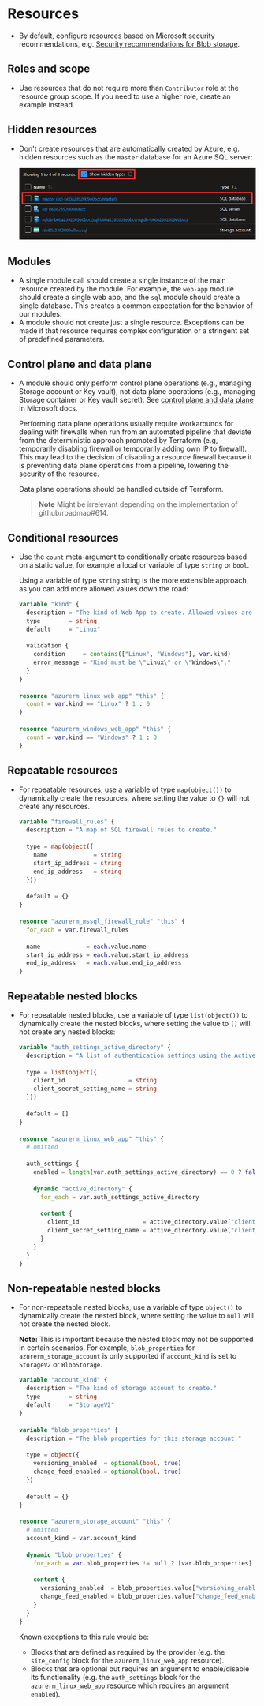 # Resources

- By default, configure resources based on Microsoft security recommendations, e.g. [Security recommendations for Blob storage](https://learn.microsoft.com/en-us/azure/storage/blobs/security-recommendations).

## Roles and scope

- Use resources that do not require more than `Contributor` role at the resource group scope.
  If you need to use a higher role, create an example instead.

## Hidden resources

- Don't create resources that are automatically created by Azure, e.g. hidden resources such as the `master` database for an Azure SQL server:

  ![hidden resources](img/hidden-resources.png)

## Modules

- A single module call should create a single instance of the main resource created by the module. For example, the `web-app` module should create a single web app, and the `sql` module should create a single database. This creates a common expectation for the behavior of our modules.
- A module should not create just a single resource. Exceptions can be made if that resource requires complex configuration or a stringent set of predefined parameters.

## Control plane and data plane

- A module should only perform control plane operations (e.g., managing Storage account or Key vault), not data plane operations (e.g., managing Storage container or Key vault secret). See [control plane and data plane](https://learn.microsoft.com/en-us/azure/azure-resource-manager/management/control-plane-and-data-plane) in Microsoft docs.

  Performing data plane operations usually require workarounds for dealing with firewalls when run from an automated pipeline that deviate from the deterministic approach promoted by Terraform (e.g, temporarily disabling firewall or temporarily adding own IP to firewall).
  This may lead to the decision of disabling a resource firewall because it is preventing data plane operations from a pipeline, lowering the security of the resource.

  Data plane operations should be handled outside of Terraform.

  > **Note** Might be irrelevant depending on the implementation of github/roadmap#614.

## Conditional resources

- Use the `count` meta-argument to conditionally create resources based on a static value, for example a local or variable of type `string` or `bool`.

    Using a variable of type `string` string is the more extensible approach, as you can add more allowed values down the road:

    ```terraform
    variable "kind" {
      description = "The kind of Web App to create. Allowed values are \"Linux\" and \"Windows\"."
      type        = string
      default     = "Linux"

      validation {
        condition     = contains(["Linux", "Windows"], var.kind)
        error_message = "Kind must be \"Linux\" or \"Windows\"."
      }
    }

    resource "azurerm_linux_web_app" "this" {
      count = var.kind == "Linux" ? 1 : 0
    }

    resource "azurerm_windows_web_app" "this" {
      count = var.kind == "Windows" ? 1 : 0
    }
    ```

## Repeatable resources

- For repeatable resources, use a variable of type `map(object())` to dynamically create the resources, where setting the value to `{}` will not create any resources.

    ```terraform
    variable "firewall_rules" {
      description = "A map of SQL firewall rules to create."

      type = map(object({
        name             = string
        start_ip_address = string
        end_ip_address   = string
      }))

      default = {}
    }

    resource "azurerm_mssql_firewall_rule" "this" {
      for_each = var.firewall_rules

      name             = each.value.name
      start_ip_address = each.value.start_ip_address
      end_ip_address   = each.value.end_ip_address
    }
    ```

## Repeatable nested blocks

- For repeatable nested blocks, use a variable of type `list(object())` to dynamically create the nested blocks, where setting the value to `[]` will not create any nested blocks:

    ```terraform
    variable "auth_settings_active_directory" {
      description = "A list of authentication settings using the Active Directory provider to configure for this Linux web app."

      type = list(object({
        client_id                  = string
        client_secret_setting_name = string
      }))

      default = []
    }

    resource "azurerm_linux_web_app" "this" {
      # omitted

      auth_settings {
        enabled = length(var.auth_settings_active_directory) == 0 ? false : true

        dynamic "active_directory" {
          for_each = var.auth_settings_active_directory

          content {
            client_id                  = active_directory.value["client_id"]
            client_secret_setting_name = active_directory.value["client_secret_setting_name"]
          }
        }
      }
    }
    ```

## Non-repeatable nested blocks

- For non-repeatable nested blocks, use a variable of type `object()` to dynamically create the nested block, where setting the value to `null` will not create the nested block.

  **Note:** This is important because the nested block may not be supported in certain scenarios. For example, `blob_properties` for `azurerm_storage_account` is only supported if `account_kind` is set to `StorageV2` or `BlobStorage`.

  ```terraform
  variable "account_kind" {
    description = "The kind of storage account to create."
    type        = string
    default     = "StorageV2"
  }

  variable "blob_properties" {
    description = "The blob properties for this storage account."

    type = object({
      versioning_enabled  = optional(bool, true)
      change_feed_enabled = optional(bool, true)
    })

    default = {}
  }

  resource "azurerm_storage_account" "this" {
    # omitted
    account_kind = var.account_kind

    dynamic "blob_properties" {
      for_each = var.blob_properties != null ? [var.blob_properties] : []

      content {
        versioning_enabled  = blob_properties.value["versioning_enabled"]
        change_feed_enabled = blob_properties.value["change_feed_enabled"]
      }
    }
  }
  ```

  Known exceptions to this rule would be:

  - Blocks that are defined as required by the provider (e.g. the `site_config` block for the `azurerm_linux_web_app` resource).
  - Blocks that are optional but requires an argument to enable/disable its functionality (e.g. the `auth_settings` block for the `azurerm_linux_web_app` resource which requires an argument `enabled`).
